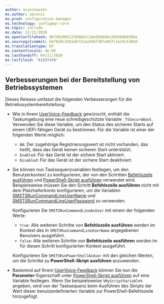```yaml
---
author: aczechowski
ms.author: aaroncz
ms.prod: configuration-manager
ms.technology: configmgr-core
ms.topic: include
ms.date: 12/11/2019
ms.openlocfilehash: 087dd20b512309b02c34e950d4dc2683b880396a
ms.sourcegitcommit: bbf820c35414bf2cba356f30fe047c1a34c5384d
ms.translationtype: HT
ms.contentlocale: de-DE
ms.lasthandoff: 04/21/2020
ms.locfileid: "81697438"
---
```

## <a name="improvements-to-os-deployment"></a><a name="bkmk_osd"></a> Verbesserungen bei der Bereitstellung von Betriebssystemen

Dieses Release umfasst die folgenden Verbesserungen für die Betriebssystembereitstellung:

- Wie in Ihrem [UserVoice-Feedback](https://configurationmanager.uservoice.com/forums/300492-ideas/suggestions/19416577-create-an-osd-variable-for-secure-boot-smstssec) gewünscht, enthält die Taskumgebung eine neue schreibgeschützte Variable `_TSSecureBoot`.<!--5842295--> Verwenden Sie diese Variable, um den Status des sicheren Starts auf einem UEFI-fähigen Gerät zu bestimmen. Für die Variable ist einer der folgenden Werte möglich:

  - `NA`: Der zugehörige Registrierungswert ist nicht vorhanden, das heißt, dass das Gerät keinen sicheren Start unterstützt.
  - `Enabled`: Für das Gerät ist der sichere Start aktiviert.
  - `Disabled`: Für das Gerät ist der sichere Start deaktiviert.

- Sie können nun Tasksequenzvariablen festlegen, um den Benutzerkontext zu konfigurieren, der von den Schritten [Befehlszeile ausführen](../../../../../osd/understand/task-sequence-steps.md#BKMK_RunCommandLine) und [PowerShell-Skript ausführen](../../../../../osd/understand/task-sequence-steps.md#BKMK_RunPowerShellScript) verwendet wird.<!-- 5573175 --> Beispielsweise müssen Sie den Schritt **Befehlszeile ausführen** nicht mit dem Platzhalterkonto konfigurieren, um die Variablen [SMSTSRunCommandLineUserName](../../../../../osd/understand/task-sequence-variables.md#SMSTSRunCommandLineUserName) und [SMSTSRunCommandLineUserPassword](../../../../../osd/understand/task-sequence-variables.md#SMSTSRunCommandLineUserPassword) zu verwenden.

  Konfigurieren Sie `SMSTSRunCommandLineAsUser` mit einem der folgenden Werte:

  - `true`: Alle weiteren Schritte von **Befehlszeile ausführen** werden im Kontext des in `SMSTSRunCommandLineUserName` angegebenen Benutzers ausgeführt.
  - `false`: Alle weiteren Schritte von **Befehlszeile ausführen** werden im für diesen Schritt konfigurierten Kontext ausgeführt.

  Konfigurieren Sie `SMSTSRunPowerShellAsUser` mit den gleichen Werten, um die Schritte zu **PowerShell-Skript ausführen** anzuwenden.

- Basierend auf Ihrem [UserVoice-Feedback](https://configurationmanager.uservoice.com/forums/300492-ideas/suggestions/38377201-pass-a-task-sequence-variable-to-powershell-script) können Sie nun die **Parameter**-Eigenschaft unter [PowerShell-Skript ausführen](../../../../../osd/understand/task-sequence-steps.md#BKMK_RunPowerShellScript) auf eine Variable festlegen.<!-- 5690481 --> Wenn Sie beispielsweise `%MyScriptVariable%` angeben, wird von der Tasksequenz beim Ausführen des Skripts der Wert dieser benutzerdefinierten Variable zur PowerShell-Befehlszeile hinzugefügt.
